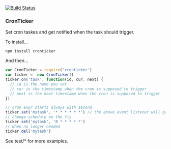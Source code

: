 [![Build Status](https://travis-ci.org/jiangyang/cronticker.svg?branch=master)](http://travis-ci.org/jiangyang/cronticker)

### CronTicker

Set cron taskes and get notified when the task should trigger.

To install...
```
npm install cronticker
```

And then...

```javascript
var CronTicker = require('cronticker')
var ticker =  new CronTicker()
ticker.on('task', function(id, cur, next) {
  // id is the name you set
  // cur is the timestamp when the cron is supposed to trigger
  // next is the next timestamp when the cron is supposed to trigger
})

// cron expr starts always with second
ticker.set('mytask', '* * * * * *') // the above event listener will get called once per second
// change schedule on the fly
ticker.set('mytask', '0 * * * * *')
// when no longer needed
ticker.del('mytask')

```

See test/* for more examples.